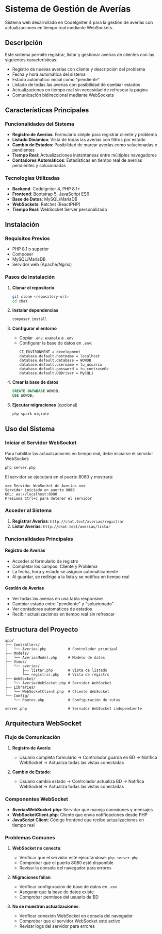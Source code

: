 # Sistema de Gestión de Averías

Sistema web desarrollado en CodeIgniter 4 para la gestión de averías con actualizaciones en tiempo real mediante WebSockets.

## Descripción

Este sistema permite registrar, listar y gestionar averías de clientes con las siguientes características:

- Registro de nuevas averías con cliente y descripción del problema
- Fecha y hora automática del sistema
- Estado automático inicial como "pendiente"
- Listado de todas las averías con posibilidad de cambiar estados
- Actualizaciones en tiempo real sin necesidad de refrescar la página
- Comunicación bidireccional mediante WebSockets

## Características Principales

### Funcionalidades del Sistema
- **Registro de Averías**: Formulario simple para registrar cliente y problema
- **Listado Dinámico**: Vista de todas las averías con filtros por estado
- **Cambio de Estados**: Posibilidad de marcar averías como solucionadas o pendientes
- **Tiempo Real**: Actualizaciones instantáneas entre múltiples navegadores
- **Contadores Automáticos**: Estadísticas en tiempo real de averías pendientes y solucionadas

### Tecnologías Utilizadas
- **Backend**: CodeIgniter 4, PHP 8.1+
- **Frontend**: Bootstrap 5, JavaScript ES6
- **Base de Datos**: MySQL/MariaDB
- **WebSockets**: Ratchet (ReactPHP)
- **Tiempo Real**: WebSocket Server personalizado

## Instalación

### Requisitos Previos
- PHP 8.1 o superior
- Composer
- MySQL/MariaDB
- Servidor web (Apache/Nginx)

### Pasos de Instalación

1. **Clonar el repositorio**
   ```bash
   git clone <repository-url>
   cd chat
   ```

2. **Instalar dependencias**
   ```bash
   composer install
   ```

3. **Configurar el entorno**
   - Copiar `.env.example` a `.env`
   - Configurar la base de datos en `.env`:
     ```
     CI_ENVIRONMENT = development
     database.default.hostname = localhost
     database.default.database = WOWDB
     database.default.username = tu_usuario
     database.default.password = tu_contraseña
     database.default.DBDriver = MySQLi
     ```

4. **Crear la base de datos**
   ```sql
   CREATE DATABASE WOWDB;
   USE WOWDB;
   ```

5. **Ejecutar migraciones** (opcional)
   ```bash
   php spark migrate
   ```

## Uso del Sistema

### Iniciar el Servidor WebSocket

Para habilitar las actualizaciones en tiempo real, debe iniciarse el servidor WebSocket:

```bash
php server.php
```

El servidor se ejecutará en el puerto 8080 y mostrará:
```
=== Servidor WebSocket de Averías ===
Servidor iniciado en puerto 8080
URL: ws://localhost:8080
Presiona Ctrl+C para detener el servidor
```

### Acceder al Sistema

1. **Registrar Averías**: `http://chat.test/averias/registrar`
2. **Listar Averías**: `http://chat.test/averias/listar`

### Funcionalidades Principales

#### Registro de Averías
- Acceder al formulario de registro
- Completar los campos: Cliente y Problema
- La fecha, hora y estado se asignan automáticamente
- Al guardar, se redirige a la lista y se notifica en tiempo real

#### Gestión de Averías
- Ver todas las averías en una tabla responsive
- Cambiar estado entre "pendiente" y "solucionado"
- Ver contadores automáticos de estados
- Recibir actualizaciones en tiempo real sin refrescar

## Estructura del Proyecto

```
app/
├── Controllers/
│   └── Averias.php          # Controlador principal
├── Models/
│   └── AveriasModel.php     # Modelo de datos
├── Views/
│   └── averias/
│       ├── listar.php       # Vista de listado
│       └── registrar.php    # Vista de registro
├── WebSocket/
│   └── AveriasWebSocket.php # Servidor WebSocket
├── Libraries/
│   └── WebSocketClient.php  # Cliente WebSocket
└── Config/
    └── Routes.php           # Configuración de rutas

server.php                   # Servidor WebSocket independiente
```

## Arquitectura WebSocket

### Flujo de Comunicación

1. **Registro de Avería**:
   - Usuario completa formulario → Controlador guarda en BD → Notifica WebSocket → Actualiza todas las vistas conectadas

2. **Cambio de Estado**:
   - Usuario cambia estado → Controlador actualiza BD → Notifica WebSocket → Actualiza todas las vistas conectadas

### Componentes WebSocket

- **AveriasWebSocket.php**: Servidor que maneja conexiones y mensajes
- **WebSocketClient.php**: Cliente que envía notificaciones desde PHP
- **JavaScript Client**: Código frontend que recibe actualizaciones en tiempo real

### Problemas Comunes

1. **WebSocket no conecta**:
   - Verificar que el servidor esté ejecutándose: `php server.php`
   - Comprobar que el puerto 8080 esté disponible
   - Revisar la consola del navegador para errores

2. **Migraciones fallan**:
   - Verificar configuración de base de datos en `.env`
   - Asegurar que la base de datos existe
   - Comprobar permisos del usuario de BD

3. **No se muestran actualizaciones**:
   - Verificar conexión WebSocket en consola del navegador
   - Comprobar que el servidor WebSocket esté activo
   - Revisar logs del servidor para errores

